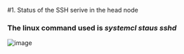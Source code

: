 #1. Status of the SSH serive in the head node 
### The linux command used is *systemcl staus sshd*
![image](https://github.com/user-attachments/assets/a864668a-ef90-4453-8adb-034a7c99dae7)











